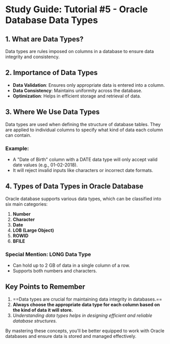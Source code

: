 # Study Guide:  Tutorial #5 - Oracle Database Data Types

## 1. What are Data Types?

Data types are rules imposed on columns in a database to ensure data integrity and consistency. 

## 2. Importance of Data Types

- **Data Validation**: Ensures only appropriate data is entered into a column.
- **Data Consistency**: Maintains uniformity across the database.
- **Optimization**: Helps in efficient storage and retrieval of data.

## 3. Where We Use Data Types

Data types are used when defining the structure of database tables. They are applied to individual columns to specify what kind of data each column can contain. 

### Example:
- A "Date of Birth" column with a DATE data type will only accept valid date values (e.g., 01-02-2018).
- It will reject invalid inputs like characters or incorrect date formats.

## 4. Types of Data Types in Oracle Database

Oracle database supports various data types, which can be classified into six main categories: 

1. **Number**
2. **Character**
3. **Date**
4. **LOB (Large Object)**
5. **ROWID**
6. **BFILE**

### Special Mention: LONG Data Type

- Can hold up to 2 GB of data in a single column of a row.
- Supports both numbers and characters. 

## Key Points to Remember

1. ==Data types are crucial for maintaining data integrity in databases.==
2. **Always choose the appropriate data type for each column based on the kind of data it will store.**
3. *Understanding data types helps in designing efficient and reliable database structures.*

By mastering these concepts, you'll be better equipped to work with Oracle databases and ensure data is stored and managed effectively.
